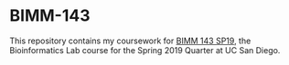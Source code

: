 # BIMM-143

This repository contains my coursework for [BIMM 143 SP19](https://bioboot.github.io/bimm143_S19/), the Bioinformatics Lab course for the Spring 2019 Quarter at UC San Diego.
